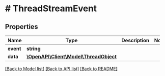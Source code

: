 # # ThreadStreamEvent

## Properties

Name | Type | Description | Notes
------------ | ------------- | ------------- | -------------
**event** | **string** |  |
**data** | [**\OpenAPI\Client\Model\ThreadObject**](ThreadObject.md) |  |

[[Back to Model list]](../../README.md#models) [[Back to API list]](../../README.md#endpoints) [[Back to README]](../../README.md)
